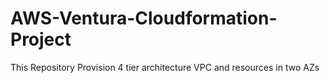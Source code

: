 # AWS-Ventura-Cloudformation-Project
This Repository Provision 4 tier architecture VPC and resources in two AZs 
